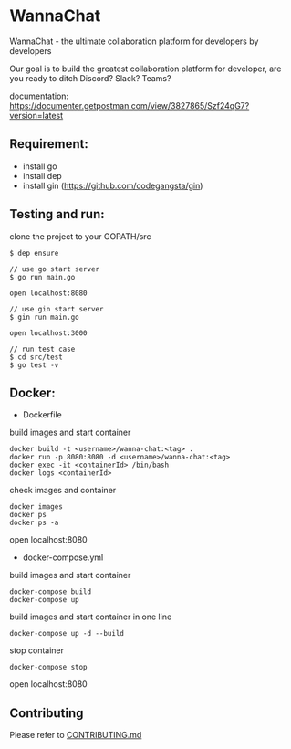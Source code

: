 # WannaChat

WannaChat - the ultimate collaboration platform for developers by developers

Our goal is to build the greatest collaboration platform for developer, are you ready to ditch Discord? Slack? Teams?

documentation: https://documenter.getpostman.com/view/3827865/Szf24qG7?version=latest

## Requirement:
 - install go
 - install dep
 - install gin (https://github.com/codegangsta/gin)

## Testing and run:

clone the project to your GOPATH/src

```
$ dep ensure

// use go start server
$ go run main.go

open localhost:8080

// use gin start server
$ gin run main.go

open localhost:3000

// run test case
$ cd src/test
$ go test -v
```

## Docker:

- Dockerfile

build images and start container
```
docker build -t <username>/wanna-chat:<tag> .
docker run -p 8080:8080 -d <username>/wanna-chat:<tag>
docker exec -it <containerId> /bin/bash
docker logs <containerId>
```

check images and container
```
docker images
docker ps
docker ps -a
```

open localhost:8080

- docker-compose.yml

build images and start container
```
docker-compose build
docker-compose up
```
build images and start container in one line
```
docker-compose up -d --build
```

stop container
```
docker-compose stop
```

open localhost:8080

## Contributing

Please refer to [CONTRIBUTING.md](https://github.com/yeukfei02/WannaChat/blob/master/CONTRIBUTING.md)

